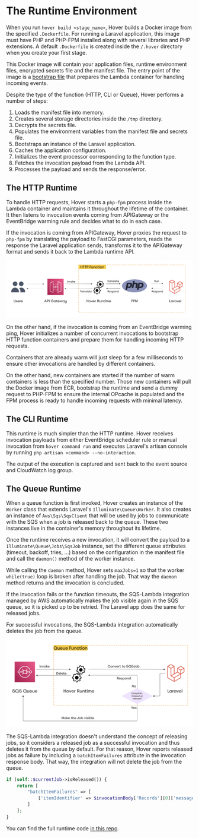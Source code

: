 # The Runtime Environment

When you run `hover build <stage_name>`, Hover builds a Docker image from the specified `.Dockerfile`. For running a Laravel application, this image must have PHP and PHP-FPM installed along with several libraries and PHP extensions. A default `.Dockerfile` is created inside the `/.hover` directory when you create your first stage.

This Docker image will contain your application files, runtime environment files, encrypted secrets file and the manifest file. The entry point of the image is a [bootstrap file](../embeds/stubs/hover_runtime/bootstrap) that prepares the Lambda container for handling incoming events.

Despite the type of the function (HTTP, CLI or Queue), Hover performs a number of steps:

1. Loads the manifest file into memory.
2. Creates several storage directories inside the `/tmp` directory.
3. Decrypts the secrets file.
4. Populates the environment variables from the manifest file and secrets file.
5. Bootstraps an instance of the Laravel application.
6. Caches the application configuration.
7. Initializes the event processor corresponding to the function type.
8. Fetches the invocation payload from the Lambda API.
9. Processes the payload and sends the response/error.

## The HTTP Runtime

To handle HTTP requests, Hover starts a `php-fpm` process inside the Lambda container and maintains it throughout the lifetime of the container. It then listens to invocation events coming from APIGateway or the EventBridge warming rule and decides what to do in each case.

If the invocation is coming from APIGateway, Hover proxies the request to `php-fpm` by translating the payload to FastCGI parameters, reads the response the Laravel application sends, transforms it to the APIGateway format and sends it back to the Lambda runtime API.

![HTTP Runtime Environment](images/http-runtime.png)

On the other hand, if the invocation is coming from an EventBridge warming ping, Hover initializes a number of concurrent invocations to bootstrap HTTP function containers and prepare them for handling incoming HTTP requests.

Containers that are already warm will just sleep for a few milliseconds to ensure other invocations are handled by different containers.

On the other hand, new containers are started if the number of warm containers is less than the specified number. Those new containers will pull the Docker image from ECR, bootstrap the runtime and send a dummy request to PHP-FPM to ensure the internal OPcache is populated and the FPM process is ready to handle incoming requests with minimal latency.

## The CLI Runtime

This runtime is much simpler than the HTTP runtime. Hover receives invocation payloads from either EventBridge scheduler rule or manual invocation from `hover command run` and executes Laravel's artisan console by running `php artisan <command> --no-interaction`.

The output of the execution is captured and sent back to the event source and CloudWatch log group.

## The Queue Runtime

When a queue function is first invoked, Hover creates an instance of the `Worker` class that extends Laravel's `Illuminate\Queue\Worker`. It also creates an instance of `Aws\Sqs\SqsClient` that will be used by jobs to communicate with the SQS when a job is released back to the queue. These two instances live in the container's memory throughout its lifetime.

Once the runtime receives a new invocation, it will convert the payload to a `Illuminate\Queue\Jobs\SqsJob` instance, set the different queue attributes (timeout, backoff, tries, ...) based on the configuration in the manifest file and call the `daemon()` method of the worker instance.

While calling the `daemon` method, Hover sets `maxJobs=1` so that the worker `while(true)` loop is broken after handling the job. That way the `daemon` method returns and the invocation is concluded.

If the invocation fails or the function timeouts, the SQS-Lambda integration managed by AWS automatically makes the job visible again in the SQS queue, so it is picked up to be retried. The Laravel app does the same for released jobs.

For successful invocations, the SQS-Lambda integration automatically deletes the job from the queue.

![Queue Runtime Environment](images/queue-runtime.png)

The SQS-Lambda integration doesn't understand the concept of releasing jobs, so it considers a released job as a successful invocation and thus deletes it from the queue by default. For that reason, Hover reports released jobs as failure by including a `batchItemFailures` attribute in the invocation response body. That way, the integration will not delete the job from the queue.

```php
if (self::$currentJob->isReleased()) {
    return [
        "batchItemFailures" => [
            ['itemIdentifier' => $invocationBody['Records'][0]['messageId']]
        ]
    ];
}
```

You can find the full runtime code [in this repo](../embeds/stubs/hover_runtime).

